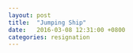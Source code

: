 ```yaml
---
layout: post
title:  "Jumping Ship"
date:   2016-03-08 12:31:00 +0800
categories: resignation
---
```

